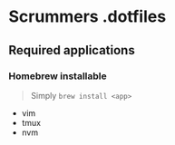 # Scrummers .dotfiles

## Required applications
### Homebrew installable
> Simply `brew install <app>`
* vim
* tmux
* nvm
